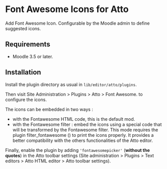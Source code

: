 # Font Awesome Icons for Atto

Add Font Awesome Icon. Configurable by the Moodle admin to define suggested icons.

## Requirements
- Moodle 3.5 or later.

## Installation

Install the plugin directory as usual in `lib/editor/atto/plugins`.

Then visit Site Administration > Plugins > Atto > Font Awesome. to configure the icons.

The icons can be embedded in two ways :
- with the Fontawesome HTML code, this is the default mod.
- with the Fontawesome filter : embed the icons using a special code that will be transformed by the Fontawesome filter. This mode requires the plugin filter_fontawesome () to print the icons properly. It provides a better compatibility with the others functionalities of the Atto editor.

Finally, enable the plugin by adding `'fontawesomepicker'` (**without the quotes**) in the Atto toolbar settings (Site administration > Plugins > Text editors > Atto HTML editor > Atto toolbar settings).

